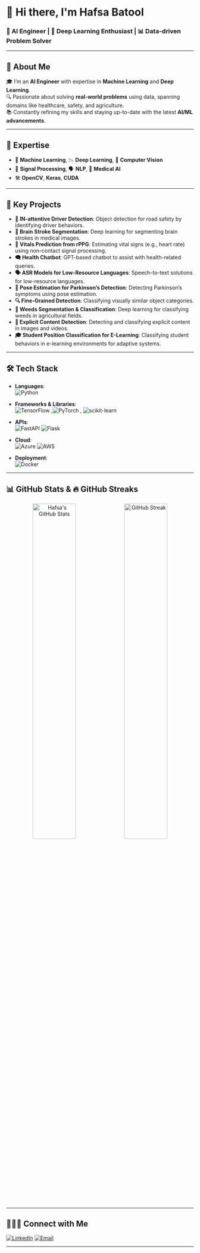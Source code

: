 # 👋 Hi there, I'm **Hafsa Batool**  
### 🤖 AI Engineer | 🧠 Deep Learning Enthusiast | 📊 Data-driven Problem Solver

---

## 🌟 About Me

🎓 I’m an **AI Engineer** with expertise in **Machine Learning** and **Deep Learning**.  
🔍 Passionate about solving **real-world problems** using data, spanning domains like healthcare, safety, and agriculture.  
📚 Constantly refining my skills and staying up-to-date with the latest **AI/ML advancements**.

---

## 🚀 Expertise

- 🧠 **Machine Learning**, 📉 **Deep Learning**, 🧬 **Computer Vision**
- 🧾 **Signal Processing**, 🗣️ **NLP**, 🧠 **Medical AI**
- 🛠️ **OpenCV**, **Keras**, **CUDA**

---

## 💼 Key Projects
- **🚗 IN-attentive Driver Detection**: Object detection for road safety by identifying driver behaviors.
- **🧠 Brain Stroke Segmentation**: Deep learning for segmenting brain strokes in medical images.
- **💓 Vitals Prediction from rPPG**: Estimating vital signs (e.g., heart rate) using non-contact signal processing.
- **🗨️ Health Chatbot**: GPT-based chatbot to assist with health-related queries.
- **🗣️ ASR Models for Low-Resource Languages**: Speech-to-text solutions for low-resource languages.
- **🕺 Pose Estimation for Parkinson’s Detection**: Detecting Parkinson’s symptoms using pose estimation.
- **🔍 Fine-Grained Detection**: Classifying visually similar object categories.
- **🌿 Weeds Segmentation & Classification**: Deep learning for classifying weeds in agricultural fields.
- **🔞 Explicit Content Detection**: Detecting and classifying explicit content in images and videos.
- **🎓 Student Position Classification for E-Learning**: Classifying student behaviors in e-learning environments for adaptive systems.

---

## 🛠️ Tech Stack

- **Languages**:  
  ![Python](https://img.shields.io/badge/Python-3670A0?style=for-the-badge&logo=python&logoColor=ffdd54)  

- **Frameworks & Libraries**:  
  ![TensorFlow](https://img.shields.io/badge/TensorFlow-FF6F00?style=for-the-badge&logo=tensorflow&logoColor=white) ,![PyTorch](https://img.shields.io/badge/PyTorch-EE4C2C?style=for-the-badge&logo=pytorch&logoColor=white) , ![scikit-learn](https://img.shields.io/badge/scikit--learn-F7931E?style=for-the-badge&logo=scikit-learn&logoColor=white)
  
- **APIs**:  
  ![FastAPI](https://img.shields.io/badge/FastAPI-009688?style=for-the-badge&logo=fastapi&logoColor=white)  ![Flask](https://img.shields.io/badge/Flask-000000?style=for-the-badge&logo=flask&logoColor=white)

- **Cloud**:  
  ![Azure](https://img.shields.io/badge/Azure-0089D6?style=for-the-badge&logo=microsoft-azure&logoColor=white)  ![AWS](https://img.shields.io/badge/AWS-232F3E?style=for-the-badge&logo=amazon-aws&logoColor=white)

- **Deployment**:  
    ![Docker](https://img.shields.io/badge/Docker-2496ED?style=for-the-badge&logo=docker&logoColor=white)  
---
## 📊 GitHub Stats & 🔥 GitHub Streaks

<p align="center">
  <img src="https://github-readme-stats.vercel.app/api?username=HafsaBatool&show_icons=true&theme=tokyonight" alt="Hafsa's GitHub Stats" width="48%" />
  <img src="https://github-readme-streak-stats.herokuapp.com/?user=HafsaBatool&theme=tokyonight" alt="GitHub Streak" width="48%" />
</p>


---

## 🧑‍🤝‍🧑 Connect with Me

[![LinkedIn](https://img.shields.io/badge/LinkedIn-blue?style=flat&logo=linkedin)](https://www.linkedin.com/in/hafsa-batool-4b81b3224/) [![Email](https://img.shields.io/badge/Email-hafsabatool4@gmail.com-red?style=flat&logo=gmail)](mailto:hafsabatool4@gmail.com)

---


